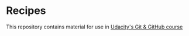 # Recipes

This repository contains material for use in [Udacity's Git & GitHub course](https://www.udacity.com/course/how-to-use-git-and-github--ud775)

